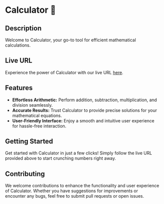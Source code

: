 # Calculator 🧮

## Description

Welcome to Calculator, your go-to tool for efficient mathematical calculations.

## Live URL

Experience the power of Calculator with our live URL [here](https://malikaaqil.github.io/calculator/).

## Features

- **Effortless Arithmetic:** Perform addition, subtraction, multiplication, and division seamlessly.
- **Accurate Results:** Trust Calculator to provide precise solutions for your mathematical equations.
- **User-Friendly Interface:** Enjoy a smooth and intuitive user experience for hassle-free interaction.

## Getting Started

Get started with Calculator in just a few clicks! Simply follow the live URL provided above to start crunching numbers right away.

## Contributing

We welcome contributions to enhance the functionality and user experience of Calculator. Whether you have suggestions for improvements or encounter any bugs, feel free to submit pull requests or open issues.

